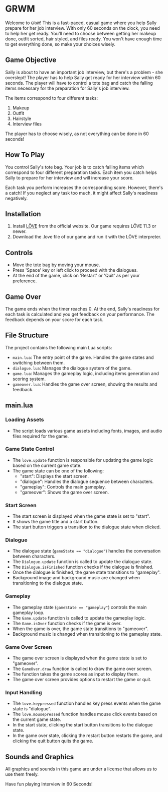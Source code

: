 # GRWM

Welcome to `GRWM`! This is a fast-paced, casual game where you help Sally prepare for her job interview. With only 60 seconds on the clock, you need to help her get ready. You'll need to choose between getting her makeup done, outfit sorted, hair styled, and files ready. You won't have enough time to get everything done, so make your choices wisely.

## Game Objective

Sally is about to have an important job interview, but there's a problem - she overslept! The player has to help Sally get ready for her interview within 60 seconds. The player will have to control a tote bag and catch the falling items necessary for the preparation for Sally's job interview.

The items correspond to four different tasks:

1. Makeup
2. Outfit
3. Hairstyle
4. Interview files

The player has to choose wisely, as not everything can be done in 60 seconds!

## How To Play

You control Sally's tote bag. Your job is to catch falling items which correspond to four different preparation tasks. Each item you catch helps Sally to prepare for her interview and will increase your score.

Each task you perform increases the corresponding score. However, there's a catch! If you neglect any task too much, it might affect Sally's readiness negatively.

## Installation

1. Install [LÖVE](https://love2d.org/) from the official website. Our game requires LÖVE 11.3 or newer.
2. Download the .love file of our game and run it with the LÖVE interpreter.

## Controls

- Move the tote bag by moving your mouse.
- Press 'Space' key or left click to proceed with the dialogues.
- At the end of the game, click on 'Restart' or 'Quit' as per your preference.

## Game Over

The game ends when the timer reaches 0. At the end, Sally's readiness for each task is calculated and you get feedback on your performance. The feedback depends on your score for each task.

## File Structure

The project contains the following main Lua scripts:

- `main.lua`: The entry point of the game. Handles the game states and switching between them.
- `dialogue.lua`: Manages the dialogue system of the game.
- `game.lua`: Manages the gameplay logic, including items generation and scoring system.
- `gameover.lua`: Handles the game over screen, showing the results and feedback.

## main.lua

### Loading Assets

- The script loads various game assets including fonts, images, and audio files required for the game.

### Game State Control

- The `love.update` function is responsible for updating the game logic based on the current game state.
- The game state can be one of the following:
  - "start": Displays the start screen.
  - "dialogue": Handles the dialogue sequence between characters.
  - "gameplay": Controls the main gameplay.
  - "gameover": Shows the game over screen.

### Start Screen

- The start screen is displayed when the game state is set to "start".
- It shows the game title and a start button.
- The start button triggers a transition to the dialogue state when clicked.

### Dialogue

- The dialogue state (`gameState == "dialogue"`) handles the conversation between characters.
- The `Dialogue.update` function is called to update the dialogue state.
- The `Dialogue.isFinished` function checks if the dialogue is finished.
- Once the dialogue is finished, the game state transitions to "gameplay".
- Background image and background music are changed when transitioning to the dialogue state.

### Gameplay

- The gameplay state (`gameState == "gameplay"`) controls the main gameplay loop.
- The `Game.update` function is called to update the gameplay logic.
- The `Game.isOver` function checks if the game is over.
- When the game is over, the game state transitions to "gameover".
- Background music is changed when transitioning to the gameplay state.

### Game Over Screen

- The game over screen is displayed when the game state is set to "gameover".
- The `GameOver.draw` function is called to draw the game over screen.
- The function takes the game scores as input to display them.
- The game over screen provides options to restart the game or quit.

### Input Handling

- The `love.keypressed` function handles key press events when the game state is "dialogue".
- The `love.mousepressed` function handles mouse click events based on the current game state.
- In the start state, clicking the start button transitions to the dialogue state.
- In the game over state, clicking the restart button restarts the game, and clicking the quit button quits the game.

## Sounds and Graphics

All graphics and sounds in this game are under a license that allows us to use them freely.

Have fun playing Interview in 60 Seconds!